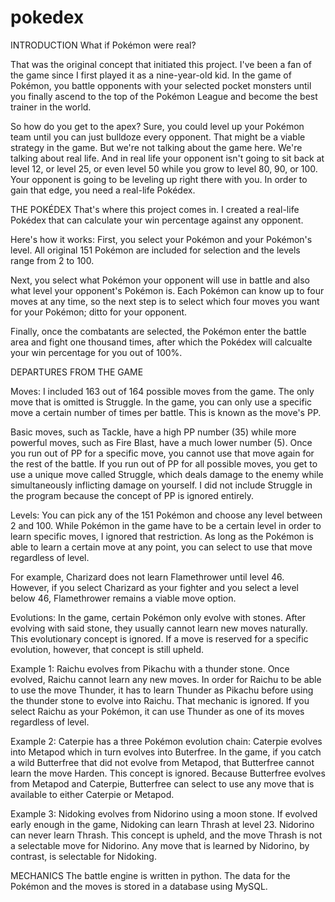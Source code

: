 # pokedex
INTRODUCTION
What if Pokémon were real?

That was the original concept that initiated this project. I've been a fan of the game since I first played it as a nine-year-old kid. In the game of Pokémon, you battle opponents with your selected pocket monsters until you finally ascend to the top of the Pokémon League and become the best trainer in the world.

So how do you get to the apex? Sure, you could level up your Pokémon team until you can just bulldoze every opponent. That might be a viable strategy in the game. But we're not talking about the game here. We're talking about real life. And in real life your opponent isn't going to sit back at level 12, or level 25, or even level 50 while you grow to level 80, 90, or 100. Your opponent is going to be leveling up right there with you. In order to gain that edge, you need a real-life Pokédex.

THE POKÉDEX
That's where this project comes in. I created a real-life Pokédex that can calculate your win percentage against any opponent.

Here's how it works: First, you select your Pokémon and your Pokémon's level. All original 151 Pokémon are included for selection and the levels range from 2 to 100.

Next, you select what Pokémon your opponent will use in battle and also what level your opponent's Pokémon is. Each Pokémon can know up to four moves at any time, so the next step is to select which four moves you want for your Pokémon; ditto for your opponent.

Finally, once the combatants are selected, the Pokémon enter the battle area and fight one thousand times, after which the Pokédex will calcualte your win percentage for you out of 100%.

DEPARTURES FROM THE GAME

Moves:
I included 163 out of 164 possible moves from the game. The only move that is omitted is Struggle. In the game, you can only use a specific move a certain number of times per battle. This is known as the move's PP.

Basic moves, such as Tackle, have a high PP number (35) while more powerful moves, such as Fire Blast, have a much lower number (5). Once you run out of PP for a specific move, you cannot use that move again for the rest of the battle. If you run out of PP for all possible moves, you get to use a unique move called Struggle, which deals damage to the enemy while simultaneously inflicting damage on yourself. I did not include Struggle in the program because the concept of PP is ignored entirely.

Levels:
You can pick any of the 151 Pokémon and choose any level between 2 and 100. While Pokémon in the game have to be a certain level in order to learn specific moves, I ignored that restriction. As long as the Pokémon is able to learn a certain move at any point, you can select to use that move regardless of level.

For example, Charizard does not learn Flamethrower until level 46. However, if you select Charizard as your fighter and you select a level below 46, Flamethrower remains a viable move option.

Evolutions: In the game, certain Pokémon only evolve with stones. After evolving with said stone, they usually cannot learn new moves naturally. This evolutionary concept is ignored. If a move is reserved for a specific evolution, however, that concept is still upheld.

Example 1: Raichu evolves from Pikachu with a thunder stone. Once evolved, Raichu cannot learn any new moves. In order for Raichu to be able to use the move Thunder, it has to learn Thunder as Pikachu before using the thunder stone to evolve into Raichu. That mechanic is ignored. If you select Raichu as your Pokémon, it can use Thunder as one of its moves regardless of level.

Example 2: Caterpie has a three Pokémon evolution chain: Caterpie evolves into Metapod which in turn evolves into Buterfree. In the game, if you catch a wild Butterfree that did not evolve from Metapod, that Butterfree cannot learn the move Harden. This concept is ignored. Because Butterfree evolves from Metapod and Caterpie, Butterfree can select to use any move that is available to either Caterpie or Metapod.

Example 3: Nidoking evolves from Nidorino using a moon stone. If evolved early enough in the game, Nidoking can learn Thrash at level 23. Nidorino can never learn Thrash. This concept is upheld, and the move Thrash is not a selectable move for Nidorino. Any move that is learned by Nidorino, by contrast, is selectable for Nidoking.

MECHANICS
The battle engine is written in python. The data for the Pokémon and the moves is stored in a database using MySQL.
